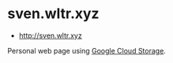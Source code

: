 # sven.wltr.xyz

* http://sven.wltr.xyz

Personal web page using [Google Cloud Storage](https://cloud.google.com/storage/docs/hosting-static-website).
